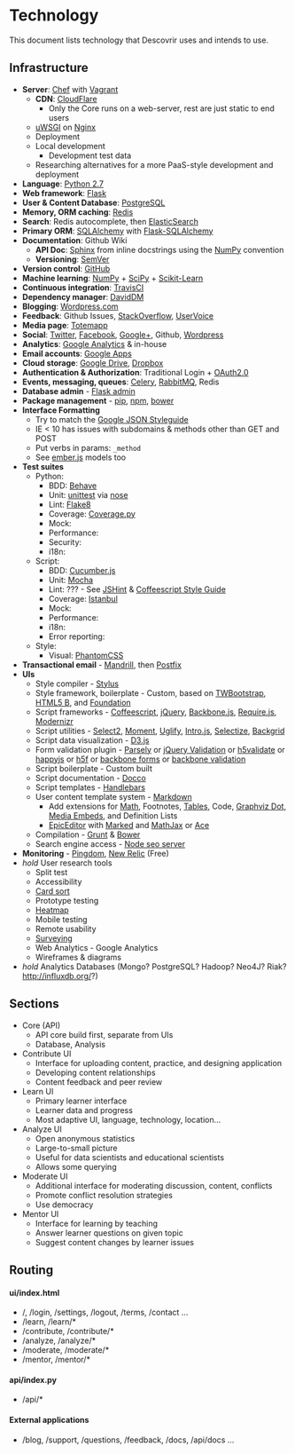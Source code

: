 Technology
==========

This document lists technology that Descovrir uses and intends to use.

Infrastructure
--------------

- **Server**: [Chef](https://github.com/opscode/chef) with [Vagrant](http://www.vagrantup.com/)
    - **CDN**: [CloudFlare](https://www.cloudflare.com/)
        - Only the Core runs on a web-server, rest are just static to end users
    - [uWSGI](http://uwsgi-docs.readthedocs.org/en/latest/) on [Nginx](http://wiki.nginx.org/Main)
    - Deployment
    - Local development
        - Development test data
    - Researching alternatives for a more PaaS-style development and deployment
- **Language**: [Python 2.7](http://docs.python.org/2.7/)
- **Web framework**: [Flask](http://flask.pocoo.org/)
- **User & Content Database**: [PostgreSQL](http://www.postgresql.org/docs/9.1/interactive/index.html)
- **Memory, ORM caching**: [Redis](http://redis.io/documentation)
- **Search**: Redis autocomplete, then [ElasticSearch](https://github.com/elasticsearch/elasticsearch)
- **Primary ORM**: [SQLAlchemy](http://www.sqlalchemy.org/) with [Flask-SQLAlchemy](http://pythonhosted.org/Flask-SQLAlchemy/)
- **Documentation**: Github Wiki
    - **API Doc**: [Sphinx](http://sphinx-doc.org/) from inline docstrings using the [NumPy](https://github.com/numpy/numpy/blob/master/doc/HOWTO_DOCUMENT.rst.txt) convention
    - **Versioning**: [SemVer](http://semver.org/)
- **Version control**: [GitHub](http://github.com/)
- **Machine learning**: [NumPy](http://www.numpy.org/) + [SciPy](http://www.scipy.org/) + [Scikit-Learn](http://scikit-learn.org/stable/)
- **Continuous integration**: [TravisCI](https://travis-ci.org/)
- **Dependency manager**: [DavidDM](https://david-dm.org/)
- **Blogging**: [Wordpress.com](http://wordpress.com)
- **Feedback**: Github Issues, [StackOverflow](http://stackoverflow.com), [UserVoice](http://uservoice.com)
- **Media page**: [Totemapp](http://totemapp.com)
- **Social**: [Twitter](http://twitter.com/descovrirorg), [Facebook](https://www.facebook.com/descovrir), [Google+](https://plus.google.com/102422704401628739470/posts), Github, [Wordpress](http://descovrirorg.wordpress.com/)
- **Analytics**: [Google Analytics](http://google.com/analytics) & in-house
- **Email accounts**: [Google Apps](http://apps.google.com)
- **Cloud storage**: [Google Drive](http://drive.google.com), [Dropbox](http://dropbox.com)
- **Authentication & Authorization**: Traditional Login + [OAuth2.0](http://oauth.net/2/)
- **Events, messaging, queues**: [Celery](http://www.celeryproject.org/), [RabbitMQ](http://www.rabbitmq.com/), Redis
- **Database admin** - [Flask admin](https://github.com/mrjoes/flask-admin/)
- **Package management** - [pip](https://pypi.python.org/pypi/pip), [npm](https://npmjs.org/), [bower](http://bower.io/)
- **Interface Formatting**
    - Try to match the [Google JSON Styleguide](http://google-styleguide.googlecode.com/svn/trunk/jsoncstyleguide.xml)
    - IE < 10 has issues with subdomains & methods other than GET and POST
    - Put verbs in params: `_method`
    - See [ember.js](http://emberjs.com/guides/models/the-rest-adapter/) models too
- **Test suites**
    - Python:
        - BDD: [Behave](http://pythonhosted.org/behave/)
        - Unit: [unittest](http://docs.python.org/2/library/unittest.html) via [nose](https://nose.readthedocs.org/en/latest/)
        - Lint: [Flake8](https://pypi.python.org/pypi/flake8)
        - Coverage: [Coverage.py](http://nedbatchelder.com/code/coverage/)
        - Mock:
        - Performance:
        - Security:
        - i18n:
    - Script:
        - BDD: [Cucumber.js](https://github.com/cucumber/cucumber-js)
        - Unit: [Mocha](http://visionmedia.github.io/mocha/)
        - Lint: ??? - See [JSHint](http://www.jshint.com/) & [Coffeescript Style Guide](https://github.com/polarmobile/coffeescript-style-guide)
        - Coverage: [Istanbul](https://github.com/gotwarlost/istanbul)
        - Mock:
        - Performance:
        - i18n:
        - Error reporting:
    - Style:
        - Visual: [PhantomCSS](https://github.com/Huddle/PhantomCSS)
- **Transactional email** - [Mandrill](http://mandrill.com/), then [Postfix](http://www.postfix.org/)
- **UIs**
    - Style compiler - [Stylus](http://learnboost.github.io/stylus/)
    - Style framework, boilerplate - Custom, based on [TWBootstrap](http://getbootstrap.com/), [HTML5 B](http://html5boilerplate.com/), and [Foundation](http://foundation.zurb.com/)
    - Script frameworks - [Coffeescript](http://coffeescript.org/), [jQuery](http://jquery.com/), [Backbone.js](http://backbonejs.org/), [Require.js](http://requirejs.org/), [Modernizr](http://modernizr.com/)
    - Script utilities - [Select2](http://ivaynberg.github.io/select2/), [Moment](http://momentjs.com/), [Uglify](https://github.com/mishoo/UglifyJS), [Intro.js](http://usablica.github.io/intro.js/), [Selectize](http://brianreavis.github.io/selectize.js/), [Backgrid](http://backgridjs.com/)
    - Script data visualization - [D3.js](http://d3js.org/)
    - Form validation plugin - [Parsely](http://parsleyjs.org/) or [jQuery Validation](http://jqueryvalidation.org/) or [h5validate](http://ericleads.com/h5validate/) or [happyjs](http://happyjs.com/) or [h5f](https://github.com/ryanseddon/H5F) or [backbone forms](https://github.com/powmedia/backbone-forms) or [backbone validation](https://github.com/thedersen/backbone.validation)
    - Script boilerplate - Custom built
    - Script documentation - [Docco](http://jashkenas.github.io/docco/)
    - Script templates - [Handlebars](http://handlebarsjs.com/)
    - User content template system - [Markdown](http://daringfireball.net/projects/markdown/)
        - Add extensions for [Math](http://www.mathjax.org/), Footnotes, [Tables](https://github.com/chjj/marked#tables), Code, [Graphviz Dot](https://github.com/mdaines/viz.js), [Media Embeds](http://sloblog.io/+sloblog/qhdsk2SMoAU/sloblog-dot-io-easy-oembed-powered-media-embeds), and Definition Lists
        - [EpicEditor](https://github.com/OscarGodson/EpicEditor) with [Marked](https://github.com/chjj/marked) and [MathJax](http://www.mathjax.org/) or [Ace](http://ace.c9.io/)
    - Compilation - [Grunt](http://gruntjs.com/) & [Bower](http://sindresorhus.com/bower-components/)
    - Search engine access - [Node seo server](https://npmjs.org/package/seoserver)
- **Monitoring** - [Pingdom](https://www.pingdom.com/), [New Relic](http://newrelic.com/) (Free)
- _hold_ User research tools
    - Split test
    - Accessibility
    - [Card sort](http://conceptcodify.com)
    - Prototype testing
    - [Heatmap](http://www.crazyegg.com/)
    - Mobile testing
    - Remote usability
    - [Surveying](http://surveymonkey.com)
    - Web Analytics - Google Analytics
    - Wireframes & diagrams
- _hold_ Analytics Databases (Mongo? PostgreSQL? Hadoop? Neo4J? Riak? http://influxdb.org/?)

## Sections

- Core (API)
    - API core build first, separate from UIs
    - Database, Analysis
- Contribute UI
    - Interface for uploading content, practice, and designing application
    - Developing content relationships
    - Content feedback and peer review
- Learn UI
    - Primary learner interface
    - Learner data and progress
    - Most adaptive UI, language, technology, location...
- Analyze UI
    - Open anonymous statistics
    - Large-to-small picture
    - Useful for data scientists and educational scientists
    - Allows some querying
- Moderate UI
    - Additional interface for moderating discussion, content, conflicts
    - Promote conflict resolution strategies
    - Use democracy
- Mentor UI
    - Interface for learning by teaching
    - Answer learner questions on given topic
    - Suggest content changes by learner issues

Routing
-------

#### ui/index.html

- /, /login, /settings, /logout, /terms, /contact ...
- /learn, /learn/*
- /contribute, /contribute/*
- /analyze, /analyze/*
- /moderate, /moderate/*
- /mentor, /mentor/*

#### api/index.py

- /api/*

#### External applications

- /blog, /support, /questions, /feedback, /docs, /api/docs ...
